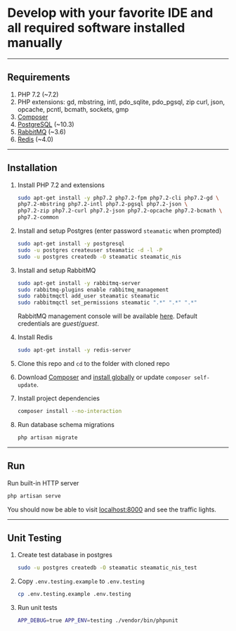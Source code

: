 # Develop with your favorite IDE and all required software installed manually

------------------
## Requirements

1. PHP 7.2 (~7.2)
1. PHP extensions: gd, mbstring, intl, pdo_sqlite, pdo_pgsql, zip
curl, json, opcache, pcntl, bcmath, sockets, gmp
1. [Composer](https://getcomposer.org/doc/00-intro.md)
1. [PostgreSQL](http://www.postgresql.org/) (~10.3)
1. [RabbitMQ](https://www.rabbitmq.com/) (~3.6)
1. [Redis](https://redis.io/) (~4.0)

------------------
## Installation

1. Install PHP 7.2 and extensions
    ```bash
    sudo apt-get install -y php7.2 php7.2-fpm php7.2-cli php7.2-gd \
    php7.2-mbstring php7.2-intl php7.2-pgsql php7.2-json \
    php7.2-zip php7.2-curl php7.2-json php7.2-opcache php7.2-bcmath \
    php7.2-common
    ```

1. Install and setup Postgres (enter password `steamatic` when prompted)
    ```bash
    sudo apt-get install -y postgresql
    sudo -u postgres createuser steamatic -d -l -P
    sudo -u postgres createdb -O steamatic steamatic_nis
    ```

1. Install and setup RabbitMQ
     ```bash
    sudo apt-get install -y rabbitmq-server
    sudo rabbitmq-plugins enable rabbitmq_management
    sudo rabbitmqctl add_user steamatic steamatic
    sudo rabbitmqctl set_permissions steamatic ".*" ".*" ".*"
    ```
    RabbitMQ management console will be available [here](http://127.0.0.1:15672/).
    Default credentials are *guest*/*guest*.

1. Install Redis
    ```bash
    sudo apt-get install -y redis-server
    ```

1. Clone this repo and `cd` to the folder with cloned repo

1. Download [Composer](https://getcomposer.org/download/) and 
[install globally](https://getcomposer.org/doc/00-intro.md#globally) or update 
`composer self-update`.

1. Install project dependencies
    ```bash
    composer install --no-interaction
    ```

1. Run database schema migrations
    ```bash
    php artisan migrate
    ```

------------------
## Run

Run built-in HTTP server
```bash
php artisan serve
```

You should now be able to visit [localhost:8000](http://localhost:8000) and see
the traffic lights.

------------------
## Unit Testing

1. Create test database in postgres
    ```bash
    sudo -u postgres createdb -O steamatic steamatic_nis_test 
    ```

1. Copy `.env.testing.example` to `.env.testing`
    ```bash
    cp .env.testing.example .env.testing
    ```

1. Run unit tests
    ```bash
    APP_DEBUG=true APP_ENV=testing ./vendor/bin/phpunit
    ```
